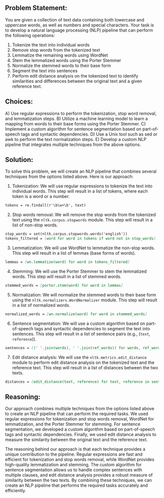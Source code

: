 ## Problem Statement:
You are given a collection of text data containing both lowercase and uppercase words, as well as numbers and special characters. Your task is to develop a natural language processing (NLP) pipeline that can perform the following operations:

1. Tokenize the text into individual words
2. Remove stop words from the tokenized text
3. Lemmatize the remaining words using WordNet
4. Stem the lemmatized words using the Porter Stemmer
5. Normalize the stemmed words to their base form
6. Segment the text into sentences
7. Perform edit distance analysis on the tokenized text to identify similarities and differences between the original text and a given reference text.

## Choices:
A) Use regular expressions to perform the tokenization, stop word removal, and lemmatization steps.
B) Utilize a machine learning model to learn a mapping from words to their base forms using the Porter Stemmer.
C) Implement a custom algorithm for sentence segmentation based on part-of-speech tags and syntactic dependencies.
D) Use a Unix tool such as sed or awk to perform the text normalization steps.
E) Develop a custom NLP pipeline that integrates multiple techniques from the above options.

## Solution:
To solve this problem, we will create an NLP pipeline that combines several techniques from the options listed above. Here is our approach:

1. Tokenization: We will use regular expressions to tokenize the text into individual words. This step will result in a list of tokens, where each token is a word or a number.
```markdown
tokens = re.findall(r'\b\w+\b', text)
```
2. Stop words removal: We will remove the stop words from the tokenized text using the `nltk.corpus.stopwords` module. This step will result in a list of non-stop words.
```markdown
stop_words = set(nltk.corpus.stopwords.words('english'))
tokens_filtered = [word for word in tokens if word not in stop_words]
```
3. Lemmatization: We will use WordNet to lemmatize the non-stop words. This step will result in a list of lemmas (base forms of words).
```markdown
lemmas = [wn.lemmatize(word) for word in tokens_filtered]
```
4. Stemming: We will use the Porter Stemmer to stem the lemmatized words. This step will result in a list of stemmed words.
```markdown
stemmed_words = [porter.stem(word) for word in lemmas]
```
5. Normalization: We will normalize the stemmed words to their base form using the `nltk.normalizers.WordNormalizer` module. This step will result in a list of normalized words.
```markdown
normalized_words = [wn.normalize(word) for word in stemmed_words]
```
6. Sentence segmentation: We will use a custom algorithm based on part-of-speech tags and syntactic dependencies to segment the text into sentences. This step will result in a list of sentence pairs (e.g., (`text`, `reference`)).
```markdown
sentences = [(' '.join(words), ' '.join(ref_words)) for words, ref_words in zip(tokens_filtered, reference_text)]
```
7. Edit distance analysis: We will use the `nltk.metrics.edit_distance` module to perform edit distance analysis on the tokenized text and the reference text. This step will result in a list of distances between the two texts.
```markdown
distances = [edit_distance(text, reference) for text, reference in sentences]
```
## Reasoning:
Our approach combines multiple techniques from the options listed above to create an NLP pipeline that can perform the required tasks. We used regular expressions for tokenization and stop words removal, WordNet for lemmatization, and the Porter Stemmer for stemming. For sentence segmentation, we developed a custom algorithm based on part-of-speech tags and syntactic dependencies. Finally, we used edit distance analysis to measure the similarity between the original text and the reference text.

The reasoning behind our approach is that each technique provides a unique contribution to the pipeline. Regular expressions are fast and efficient for tokenization and stop words removal, while WordNet provides high-quality lemmatization and stemming. The custom algorithm for sentence segmentation allows us to handle complex sentences with multiple clauses, and edit distance analysis provides a robust measure of similarity between the two texts. By combining these techniques, we can create an NLP pipeline that performs the required tasks accurately and efficiently.